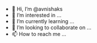 - 👋 Hi, I’m @avnishaks
- 👀 I’m interested in ...
- 🌱 I’m currently learning ...
- 💞️ I’m looking to collaborate on ...
- 📫 How to reach me ...

<!---
avnishaks/avnishaks is a ✨ special ✨ repository because its `README.md` (this file) appears on your GitHub profile.
You can click the Preview link to take a look at your changes.
--->
